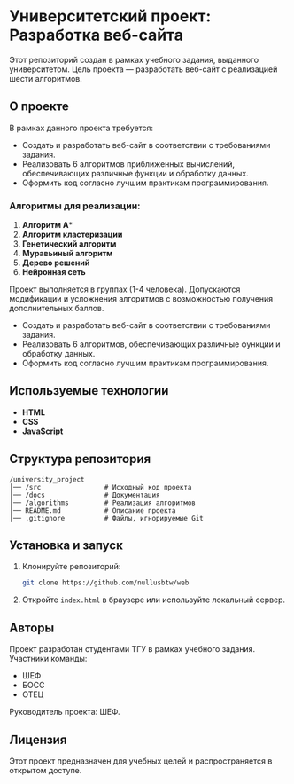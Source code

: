 # Университетский проект: Разработка веб-сайта

Этот репозиторий создан в рамках учебного задания, выданного университетом. Цель проекта — разработать веб-сайт с реализацией шести алгоритмов.

## О проекте

В рамках данного проекта требуется:
- Создать и разработать веб-сайт в соответствии с требованиями задания.
- Реализовать 6 алгоритмов приближенных вычислений, обеспечивающих различные функции и обработку данных.
- Оформить код согласно лучшим практикам программирования.

### Алгоритмы для реализации:
1. **Алгоритм A***
2. **Алгоритм кластеризации**
3. **Генетический алгоритм**
4. **Муравьиный алгоритм**
5. **Дерево решений**
6. **Нейронная сеть**


Проект выполняется в группах (1-4 человека). Допускаются модификации и усложнения алгоритмов с возможностью получения дополнительных баллов.
- Создать и разработать веб-сайт в соответствии с требованиями задания.
- Реализовать 6 алгоритмов, обеспечивающих различные функции и обработку данных.
- Оформить код согласно лучшим практикам программирования.

## Используемые технологии

- **HTML**
- **CSS**
- **JavaScript**

## Структура репозитория

```
/university_project
│── /src                # Исходный код проекта
│── /docs               # Документация
│── /algorithms         # Реализация алгоритмов
│── README.md           # Описание проекта
│── .gitignore          # Файлы, игнорируемые Git
```

## Установка и запуск

1. Клонируйте репозиторий:
   ```bash
   git clone https://github.com/nullusbtw/web
   ```
2. Откройте `index.html` в браузере или используйте локальный сервер.

## Авторы

Проект разработан студентами ТГУ в рамках учебного задания. Участники команды:
- ШЕФ
- БОСС
- ОТЕЦ

Руководитель проекта: ШЕФ.

## Лицензия

Этот проект предназначен для учебных целей и распространяется в открытом доступе.

